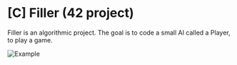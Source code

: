 # [C] Filler (42 project)

Filler is an algorithmic project. The goal is to code a small AI called a Player, to play a game.

![Example](https://github.com/tbeauzam/42-project---filler/blob/master/videos/example_filler.gif)
